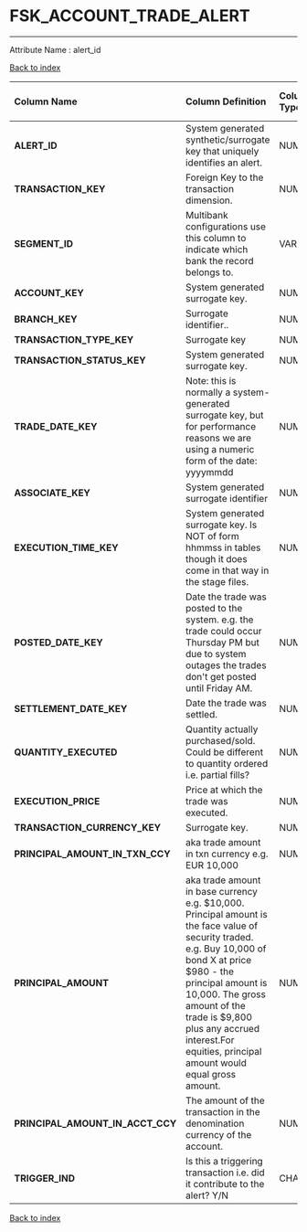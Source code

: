 # FSK_ACCOUNT_TRADE_ALERT

---

Attribute Name :   alert_id

[Back to index](./index.md)

| Column Name                      | Column Definition                                                                                                                                                                                                                                                                                              | Column Data Type   | Column Null Option   | PK   | FK   |
|:---------------------------------|:---------------------------------------------------------------------------------------------------------------------------------------------------------------------------------------------------------------------------------------------------------------------------------------------------------------|:-------------------|:---------------------|:-----|:-----|
| **ALERT_ID**                     | System generated synthetic/surrogate key that uniquely identifies an alert.                                                                                                                                                                                                                                    | NUMBER(12)         | Not Null             | Yes  | No   |
| **TRANSACTION_KEY**              | Foreign Key to the transaction dimension.                                                                                                                                                                                                                                                                      | NUMBER(12)         | Not Null             | Yes  | No   |
| **SEGMENT_ID**                   | Multibank configurations use this column to indicate which bank the record belongs to.                                                                                                                                                                                                                         | VARCHAR2(128)      | Not Null             | Yes  | No   |
| **ACCOUNT_KEY**                  | System generated surrogate key.                                                                                                                                                                                                                                                                                | NUMBER(12)         | Not Null             | No   | No   |
| **BRANCH_KEY**                   | Surrogate identifier..                                                                                                                                                                                                                                                                                         | NUMBER(12)         | Null                 | No   | No   |
| **TRANSACTION_TYPE_KEY**         | Surrogate key                                                                                                                                                                                                                                                                                                  | NUMBER(12)         | Null                 | No   | No   |
| **TRANSACTION_STATUS_KEY**       | System generated surrogate key.                                                                                                                                                                                                                                                                                | NUMBER(5)          | Null                 | No   | No   |
| **TRADE_DATE_KEY**               | Note: this is normally a system-generated surrogate key, but for performance reasons we are using a numeric form of the date: yyyymmdd                                                                                                                                                                         | NUMBER(8,0)        | Null                 | No   | No   |
| **ASSOCIATE_KEY**                | System generated surrogate identifier                                                                                                                                                                                                                                                                          | NUMBER(12)         | Null                 | No   | No   |
| **EXECUTION_TIME_KEY**           | System generated surrogate key.  Is NOT of form hhmmss in tables though it does come in that way in the stage files.                                                                                                                                                                                           | NUMBER(6)          | Null                 | No   | No   |
| **POSTED_DATE_KEY**              | Date the trade was posted to the system.  e.g. the trade could occur Thursday PM but due to system outages the trades don't get posted until Friday AM.                                                                                                                                                        | NUMBER(8)          | Not Null             | No   | No   |
| **SETTLEMENT_DATE_KEY**          | Date the trade was settled.                                                                                                                                                                                                                                                                                    | NUMBER(8,0)        | Not Null             | No   | No   |
| **QUANTITY_EXECUTED**            | Quantity actually purchased/sold.  Could be different to quantity ordered i.e. partial fills?                                                                                                                                                                                                                  | NUMBER(15,5)       | Null                 | No   | No   |
| **EXECUTION_PRICE**              | Price at which the trade was executed.                                                                                                                                                                                                                                                                         | NUMBER(10,5)       | Null                 | No   | No   |
| **TRANSACTION_CURRENCY_KEY**     | Surrogate key.                                                                                                                                                                                                                                                                                                 | NUMBER(5)          | Null                 | No   | No   |
| **PRINCIPAL_AMOUNT_IN_TXN_CCY**  | aka trade amount in txn currency e.g. EUR 10,000                                                                                                                                                                                                                                                               | NUMBER(15,5)       | Null                 | No   | No   |
| **PRINCIPAL_AMOUNT**             | aka trade amount in base currency e.g. $10,000.  Principal amount is the face value of security traded.  e.g. Buy 10,000 of bond X at price $980 - the principal amount is 10,000.  The gross amount of the trade is $9,800 plus any accrued interest.For equities, principal amount would equal gross amount. | NUMBER(15,5)       | Null                 | No   | No   |
| **PRINCIPAL_AMOUNT_IN_ACCT_CCY** | The amount of the transaction in the denomination currency of the account.                                                                                                                                                                                                                                     | NUMBER(15,5)       | Not Null             | No   | No   |
| **TRIGGER_IND**                  | Is this a triggering transaction i.e. did it contribute to the alert?  Y/N                                                                                                                                                                                                                                     | CHAR(1)            | Null                 | No   | No   |

[Back to index](./index.md)